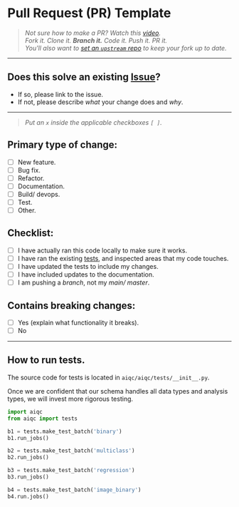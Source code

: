 # Pull Request (PR) Template

> *Not sure how to make a PR? Watch this [video](https://www.youtube.com/watch?v=rgbCcBNZcdQ).<br>
> Fork it. Clone it. **Branch it.** Code it. Push it. PR it.<br>
> You'll also want to [set an `upstream` repo](https://www.atlassian.com/git/tutorials/git-forks-and-upstreams ) to keep your fork up to date.*

---

## Does this solve an existing [Issue](https://github.com/aiqc/aiqc/issues)? 
- If so, please link to the issue.
- If not, please describe *what* your change does and *why*.

---

> *Put an `x` inside the applicable checkboxes `[ ]`.*

## Primary type of change:
- [ ] New feature.
- [ ] Bug fix.
- [ ] Refactor.
- [ ] Documentation.
- [ ] Build/ devops.
- [ ] Test.
- [ ] Other.

## Checklist:
- [ ] I have actually ran this code locally to make sure it works.
- [ ] I have ran the existing [tests](https://github.com/aiqc/aiqc/new/main/.github#how-to-run-tests), and inspected areas that my code touches.
- [ ] I have updated the tests to include my changes.
- [ ] I have included updates to the documentation.
- [ ] I am pushing a *branch*, not my *main/ master*.

## Contains breaking changes:
- [ ] Yes (explain what functionality it breaks).
- [ ] No

---

## How to run tests.
The source code for tests is located in `aiqc/aiqc/tests/__init__.py`. 

Once we are confident that our schema handles all data types and analysis types, we will invest more rigorous testing.
```python
import aiqc
from aiqc import tests

b1 = tests.make_test_batch('binary')
b1.run_jobs()

b2 = tests.make_test_batch('multiclass')
b2.run_jobs()

b3 = tests.make_test_batch('regression')
b3.run_jobs()

b4 = tests.make_test_batch('image_binary')
b4.run.jobs()
```
